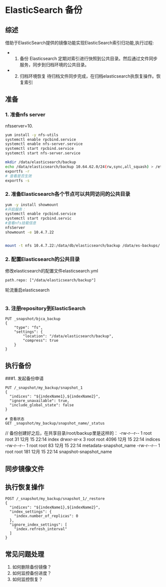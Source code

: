 # ElasticSearch 备份
## 综述
借助于ElasticSearch提供的镜像功能实现ElasticSearch索引归功能,执行过程:
- 1. 备份
   Elasticsearch 定期对索引进行快照到公共目录。然后通过文件同步服务，同步到归档环境的公共目录。
- 2. 归档环境恢复
   待归档文件同步完成，在归档elasticsearch执恢复操作。恢复索引

## 准备
### 1. 准备nfs server
nfsserver=10.
``` bash
yum install -y nfs-utils
systemctl enable rpcbind.service
systemctl enable nfs-server.service
systemctl start rpcbind.service
systemctl start nfs-server.service

mkdir /data/elasticsearch/backup
echo /data/elasticsearch/backup 10.64.62.0/24(rw,sync,all_squash) > /etc/exports
exportfs -r
# 查看是否生效
exportfs -s
```
### 2. 准备Elasticsearch各个节点可以共同访问的公共目录
```bash
yum -y install showmount
#开启服务：
systemctl enable rpcbind.service
systemctl start rpcbind.servic
#查看nfs挂载信息
nfsServer
showmount -e 10.4.7.22


mount -t nfs 10.4.7.22:/data/db/elasticsearch/backup /data/es-backups/
```

### 2. 配置Elasticsearch的公共目录
修改elasticsearch的配置文件elasticsearch.yml
``` properties
path.repo: ["/data/elasticsearch/backup"]
```
轮流重启elasticsearch
```

```


### 3. 注册repository到ElasticSearch
```
PUT _snapshot/bjca_backup 
{
    "type": "fs", 
    "settings": {
        "location": "/data/elasticsearch/backup",
        "compress": true
    }
}

```
## 执行备份
###1. 发起备份申请
```
PUT /_snapshot/my_backup/snapshot_1
{
  "indices": "${indexName1},${indexName2}",
  "ignore_unavailable": true,
  "include_global_state": false
}

# 查看状态
GET _snapshot/my_backup/snapshot_name/_status
```
 // 备份创建好之后，在共享目录/root/backup里是这样的：
-rw-r--r-- 1 root root   31 12月 15 22:14 index
drwxr-xr-x 3 root root 4096 12月 15 22:14 indices
-rw-r--r-- 1 root root   83 12月 15 22:14 metadata-snapshot_name
-rw-r--r-- 1 root root  181 12月 15 22:14 snapshot-snapshot_name

###


## 同步镜像文件

## 执行恢复操作
```
POST /_snapshot/my_backup/snapshot_1/_restore
{
  "indices": "${indexName1},${indexName2}",
  "index_settings": {
    "index.number_of_replicas": 0
  },
  "ignore_index_settings": [
    "index.refresh_interval"
  ]
}
```

## 常见问题处理
1. 如何删除备份镜像？
2. 如何监控备份进度？
3. 如何监控恢复？
